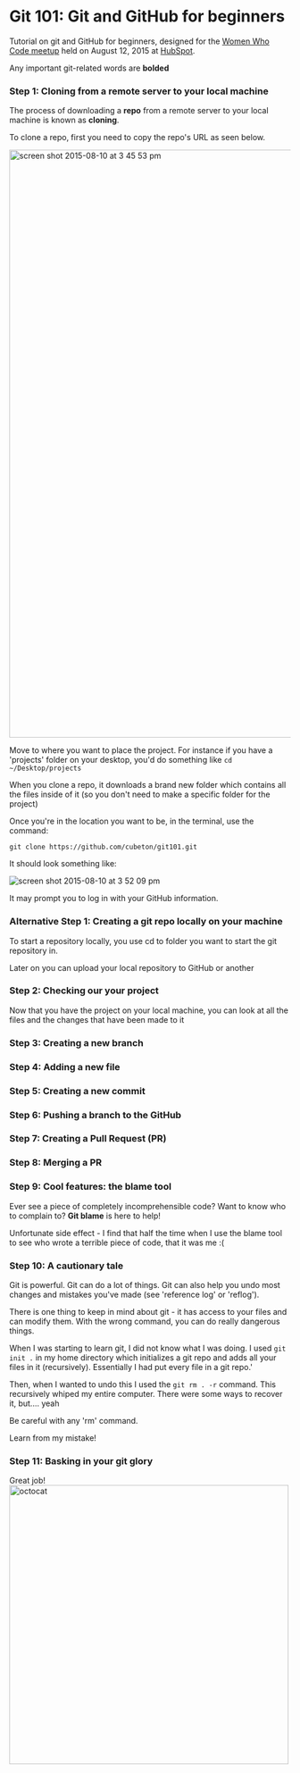 # Git 101: Git and GitHub for beginners

Tutorial on git and GitHub for beginners, designed for the [Women Who Code meetup](http://www.meetup.com/Women-Who-Code-Boston/events/224072838/) held on August 12, 2015 at [HubSpot](http://www.hubspot.com). 

Any important git-related words are **bolded**


### Step 1:  Cloning from a remote server to your local machine 

The process of downloading a **repo** from a remote server to your local machine is known as **cloning**.

To clone a repo, first you need to copy the repo's URL as seen below.

<img width="1053" alt="screen shot 2015-08-10 at 3 45 53 pm" src="https://cloud.githubusercontent.com/assets/5241432/9182147/309ee5bc-3f77-11e5-9a62-4db7fbb83485.png">

Move to where you want to place the project. For instance if you have a 'projects' folder on your desktop, you'd do something like 
```cd ~/Desktop/projects```

When you clone a repo, it downloads a brand new folder which contains all the files inside of it (so you don't need to make a specific folder for the project)

Once you're in the location you want to be, in the terminal, use the command:

```git clone https://github.com/cubeton/git101.git```

It should look something like:

![screen shot 2015-08-10 at 3 52 09 pm](https://cloud.githubusercontent.com/assets/5241432/9182329/0e8ee4bc-3f78-11e5-8467-5bf4be3fe914.png)

It may prompt you to log in with your GitHub information.

### Alternative Step 1: Creating a git repo locally on your machine

To start a repository locally, you use cd to folder you want to start the git repository in. 

Later on you can upload your local repository to GitHub or another 

### Step 2: Checking our your project

Now that you have the project on your local machine, you can look at all the files and the changes that have been made to it 

### Step 3: Creating a new branch

### Step 4: Adding a new file

### Step 5: Creating a new commit

### Step 6: Pushing a branch to the GitHub

### Step 7: Creating a Pull Request (PR)

### Step 8: Merging a PR

### Step 9: Cool features: the blame tool


Ever see a piece of completely incomprehensible code? Want to know who to complain to? **Git blame** is here to help!



Unfortunate side effect - I find that half the time when I use the blame tool to see who wrote a terrible piece of code, that it was me :(

### Step 10: A cautionary tale

Git is powerful. Git can do a lot of things. Git can also help you undo most changes and mistakes you've made (see 'reference log' or 'reflog').

There is one thing to keep in mind about git - it has access to your files and can modify them. With the wrong command, you can do really dangerous things. 

When I was starting to learn git, I did not know what I was doing. I used ```git init .``` in my home directory which initializes a git repo and adds all your files in it (recursively). Essentially I had put every file in a git repo.'

Then, when I wanted to undo this I used the ```git rm . -r``` command. This recursively whiped my entire computer. There were some ways to recover it, but.... yeah

Be careful with any 'rm' command.

Learn from my mistake!

### Step 11: Basking in your git glory

Great job!
<img width="500" alt="octocat" src="https://assets-cdn.github.com/images/modules/logos_page/Octocat.png">



